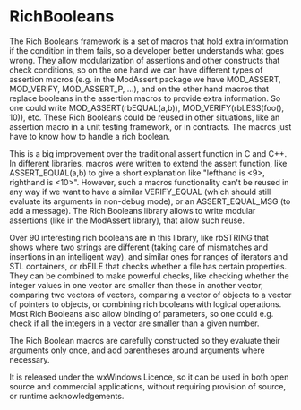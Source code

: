 RichBooleans
============

The Rich Booleans framework is a set of macros that hold extra information if the condition in them fails, so a developer better understands what goes wrong. They allow modularization of assertions and other constructs that check conditions, so on the one hand we can have different types of assertion macros (e.g. in the ModAssert package we have MOD_ASSERT, MOD_VERIFY, MOD_ASSERT_P, ...), and on the other hand macros that replace booleans in the assertion macros to provide extra information. So one could write MOD_ASSERT(rbEQUAL(a,b)), MOD_VERIFY(rbLESS(foo(), 10)), etc. These Rich Booleans could be reused in other situations, like an assertion macro in a unit testing framework, or in contracts. The macros just have to know how to handle a rich boolean.

This is a big improvement over the traditional assert function in C and C++. In different libraries, macros were written to extend the assert function, like ASSERT_EQUAL(a,b) to give a short explanation like "lefthand is <9>, righthand is <10>". However, such a macros functionality can't be reused in any way if we want to have a similar VERIFY_EQUAL (which should still evaluate its arguments in non-debug mode), or an ASSERT_EQUAL_MSG (to add a message). The Rich Booleans library allows to write modular assertions (like in the ModAssert library), that allow such reuse.

Over 90 interesting rich booleans are in this library, like rbSTRING that shows where two strings are different (taking care of mismatches and insertions in an intelligent way), and similar ones for ranges of iterators and STL containers, or rbFILE that checks whether a file has certain properties. They can be combined to make powerful checks, like checking whether the integer values in one vector are smaller than those in another vector, comparing two vectors of vectors, comparing a vector of objects to a vector of pointers to objects, or combining rich booleans with logical operations. Most Rich Booleans also allow binding of parameters, so one could e.g. check if all the integers in a vector are smaller than a given number.

The Rich Boolean macros are carefully constructed so they evaluate their arguments only once, and add parentheses around arguments where necessary.

It is released under the wxWindows Licence, so it can be used in both open source and commercial applications, without requiring provision of source, or runtime acknowledgements.